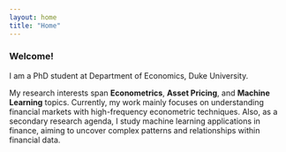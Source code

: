 ```yaml
---
layout: home
title: "Home"
---
```


### Welcome!
I am a PhD student at Department of Economics, Duke University. 

My research interests span **Econometrics**, **Asset Pricing**, and **Machine Learning** topics. Currently, my work mainly focuses on understanding financial markets with high-frequency econometric techniques. Also, as a secondary research agenda, I study machine learning applications in finance, aiming to uncover complex patterns and relationships within financial data.

<!-- My CV is available [here](assets/documents/yasin_simsek_resume.pdf).

<span style="text-decoration: underline; color: #007BFF;"><strong>Contact</strong></span> -->

<!-- <i class="fas fa-file-alt"></i> **CV: [Click here](assets/documents/yasin_simsek_resume.pdf)** -->
<!-- 
<i class="fas fa-envelope"></i> **Email:** [yasin.simsek@duke.edu](mailto:yasin.simsek@duke.edu)

<i class="fas fa-map-marker-alt"></i> **Address:** Department of Economics, Duke University, Durham, NC, USA -->
